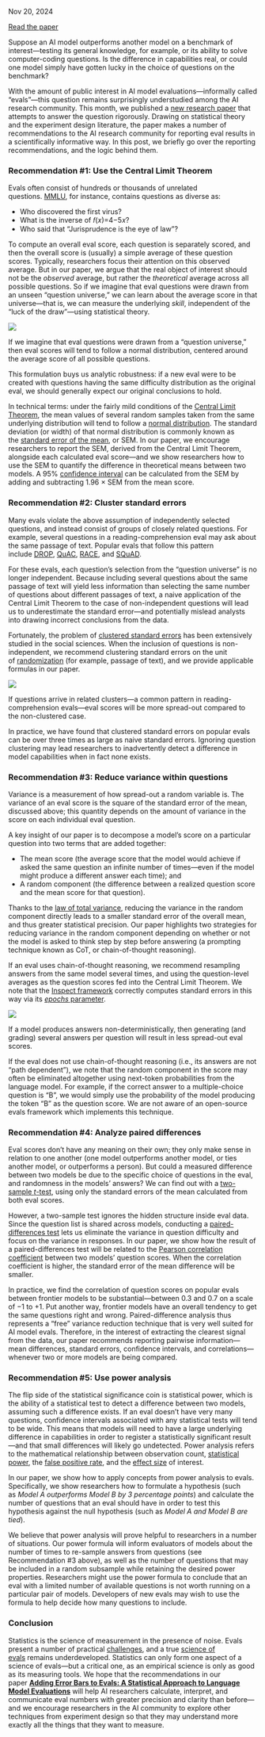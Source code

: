 

Nov 20, 2024

[Read the paper](https://arxiv.org/abs/2411.00640)

Suppose an AI model outperforms another model on a benchmark of interest—testing its general knowledge, for example, or its ability to solve computer-coding questions. Is the difference in capabilities real, or could one model simply have gotten lucky in the choice of questions on the benchmark?

With the amount of public interest in AI model evaluations—informally called “evals”—this question remains surprisingly understudied among the AI research community. This month, we published a [new research paper](https://arxiv.org/abs/2411.00640) that attempts to answer the question rigorously. Drawing on statistical theory and the experiment design literature, the paper makes a number of recommendations to the AI research community for reporting eval results in a scientifically informative way. In this post, we briefly go over the reporting recommendations, and the logic behind them.

### Recommendation #1: Use the Central Limit Theorem

Evals often consist of hundreds or thousands of unrelated questions. [MMLU](https://arxiv.org/abs/2009.03300v3), for instance, contains questions as diverse as:

- Who discovered the first virus?
- What is the inverse of 𝑓(𝑥)=4−5𝑥?
- Who said that “Jurisprudence is the eye of law”?

To compute an overall eval score, each question is separately scored, and then the overall score is (usually) a simple average of these question scores. Typically, researchers focus their attention on this observed average. But in our paper, we argue that the real object of interest should not be the _observed_ average, but rather the _theoretical_ average across all possible questions. So if we imagine that eval questions were drawn from an unseen “question universe,” we can learn about the average score in that universe—that is, we can measure the underlying _skill_, independent of the “luck of the draw”—using statistical theory.

![](https://www.anthropic.com/_next/image?url=https%3A%2F%2Fwww-cdn.anthropic.com%2Fimages%2F4zrzovbb%2Fwebsite%2Fb34871a36ad66fa0330e3ad6488ee87eb96bddda-2401x1260.png&w=3840&q=75)

If we imagine that eval questions were drawn from a “question universe,” then eval scores will tend to follow a normal distribution, centered around the average score of all possible questions.

This formulation buys us analytic robustness: if a new eval were to be created with questions having the same difficulty distribution as the original eval, we should generally expect our original conclusions to hold.

In technical terms: under the fairly mild conditions of the [Central Limit Theorem](https://en.wikipedia.org/wiki/Central_limit_theorem), the mean values of several random samples taken from the same underlying distribution will tend to follow a [normal distribution](https://en.wikipedia.org/wiki/Normal_distribution). The standard deviation (or width) of that normal distribution is commonly known as the [standard error of the mean](https://en.wikipedia.org/wiki/Standard_error), or SEM. In our paper, we encourage researchers to report the SEM, derived from the Central Limit Theorem, alongside each calculated eval score—and we show researchers how to use the SEM to quantify the difference in theoretical means between two models. A 95% [confidence interval](https://en.wikipedia.org/wiki/Confidence_interval) can be calculated from the SEM by adding and subtracting 1.96 × SEM from the mean score.

### Recommendation #2: Cluster standard errors

Many evals violate the above assumption of independently selected questions, and instead consist of groups of closely related questions. For example, several questions in a reading-comprehension eval may ask about the same passage of text. Popular evals that follow this pattern include [DROP](https://aclanthology.org/N19-1246/), [QuAC](https://arxiv.org/abs/1808.07036), [RACE](https://aclanthology.org/D17-1082/), and [SQuAD](https://arxiv.org/abs/1806.03822).

For these evals, each question’s selection from the “question universe” is no longer independent. Because including several questions about the same passage of text will yield less information than selecting the same number of questions about different passages of text, a naive application of the Central Limit Theorem to the case of non-independent questions will lead us to underestimate the standard error—and potentially mislead analysts into drawing incorrect conclusions from the data.

Fortunately, the problem of [clustered standard errors](https://en.wikipedia.org/wiki/Clustered_standard_errors) has been extensively studied in the social sciences. When the inclusion of questions is non-independent, we recommend clustering standard errors on the unit of [randomization](https://en.wikipedia.org/wiki/Randomization) (for example, passage of text), and we provide applicable formulas in our paper.

![](https://www.anthropic.com/_next/image?url=https%3A%2F%2Fwww-cdn.anthropic.com%2Fimages%2F4zrzovbb%2Fwebsite%2Ff6f90f93dc66380904709a3ef4d63b92332871fd-2401x1260.png&w=3840&q=75)

If questions arrive in related clusters—a common pattern in reading-comprehension evals—eval scores will be more spread-out compared to the non-clustered case.

In practice, we have found that clustered standard errors on popular evals can be over three times as large as naive standard errors. Ignoring question clustering may lead researchers to inadvertently detect a difference in model capabilities when in fact none exists.

### Recommendation #3: Reduce variance within questions

Variance is a measurement of how spread-out a random variable is. The variance of an eval score is the square of the standard error of the mean, discussed above; this quantity depends on the amount of variance in the score on each individual eval question.

A key insight of our paper is to decompose a model’s score on a particular question into two terms that are added together:

- The mean score (the average score that the model would achieve if asked the same question an infinite number of times—even if the model might produce a different answer each time); and
- A random component (the difference between a realized question score and the mean score for that question).

Thanks to the [law of total variance](https://en.wikipedia.org/wiki/Law_of_total_variance), reducing the variance in the random component directly leads to a smaller standard error of the overall mean, and thus greater statistical precision. Our paper highlights two strategies for reducing variance in the random component depending on whether or not the model is asked to think step by step before answering (a prompting technique known as CoT, or chain-of-thought reasoning).

If an eval uses chain-of-thought reasoning, we recommend resampling answers from the same model several times, and using the question-level averages as the question scores fed into the Central Limit Theorem. We note that the [Inspect framework](https://github.com/UKGovernmentBEIS/inspect_ai/) correctly computes standard errors in this way via its [_epochs_ parameter](https://inspect.ai-safety-institute.org.uk/scorers.html#sec-reducing-epochs).

![](https://www.anthropic.com/_next/image?url=https%3A%2F%2Fwww-cdn.anthropic.com%2Fimages%2F4zrzovbb%2Fwebsite%2Fefef59a06ddeb530fa15f31dc0937f28f70f655b-2401x1260.png&w=3840&q=75)

If a model produces answers non-deterministically, then generating (and grading) several answers per question will result in less spread-out eval scores.

If the eval does not use chain-of-thought reasoning (i.e., its answers are not “path dependent”), we note that the random component in the score may often be eliminated altogether using next-token probabilities from the language model. For example, if the correct answer to a multiple-choice question is “B”, we would simply use the probability of the model producing the token “B” as the question score. We are not aware of an open-source evals framework which implements this technique.

### Recommendation #4: Analyze paired differences

Eval scores don’t have any meaning on their own; they only make sense in relation to one another (one model outperforms another model, or ties another model, or outperforms a person). But could a measured difference between two models be due to the specific choice of questions in the eval, and randomness in the models’ answers? We can find out with a [two-sample _t_-test](https://en.wikipedia.org/wiki/Student%27s_t-test), using only the standard errors of the mean calculated from both eval scores.

However, a two-sample test ignores the hidden structure inside eval data. Since the question list is shared across models, conducting a [paired-differences test](https://en.wikipedia.org/wiki/Paired_difference_test) lets us eliminate the variance in question difficulty and focus on the variance in responses. In our paper, we show how the result of a paired-differences test will be related to the [Pearson correlation coefficient](https://en.wikipedia.org/wiki/Pearson_correlation_coefficient) between two models’ question scores. When the correlation coefficient is higher, the standard error of the mean difference will be smaller.

In practice, we find the correlation of question scores on popular evals between frontier models to be substantial—between 0.3 and 0.7 on a scale of −1 to +1. Put another way, frontier models have an overall tendency to get the same questions right and wrong. Paired-difference analysis thus represents a “free” variance reduction technique that is very well suited for AI model evals. Therefore, in the interest of extracting the clearest signal from the data, our paper recommends reporting pairwise information—mean differences, standard errors, confidence intervals, and correlations—whenever two or more models are being compared.

### Recommendation #5: Use power analysis

The flip side of the statistical significance coin is statistical power, which is the ability of a statistical test to detect a difference between two models, assuming such a difference exists. If an eval doesn’t have very many questions, confidence intervals associated with any statistical tests will tend to be wide. This means that models will need to have a large underlying difference in capabilities in order to register a statistically significant result—and that small differences will likely go undetected. Power analysis refers to the mathematical relationship between observation count, [statistical power](https://en.wikipedia.org/wiki/Power_(statistics)), the [false positive rate](https://en.wikipedia.org/wiki/False_positive_rate), and the [effect size](https://en.wikipedia.org/wiki/Effect_size) of interest.

In our paper, we show how to apply concepts from power analysis to evals. Specifically, we show researchers how to formulate a hypothesis (such as _Model A outperforms Model B by 3 percentage points_) and calculate the number of questions that an eval should have in order to test this hypothesis against the null hypothesis (such as _Model A and Model B are tied_).

We believe that power analysis will prove helpful to researchers in a number of situations. Our power formula will inform evaluators of models about the number of times to re-sample answers from questions (see Recommendation #3 above), as well as the number of questions that may be included in a random subsample while retaining the desired power properties. Researchers might use the power formula to conclude that an eval with a limited number of available questions is not worth running on a particular pair of models. Developers of new evals may wish to use the formula to help decide how many questions to include.

### Conclusion

Statistics is the science of measurement in the presence of noise. Evals present a number of practical [challenges](https://www.anthropic.com/news/evaluating-ai-systems), and a true [science of evals](https://www.apolloresearch.ai/blog/we-need-a-science-of-evals) remains underdeveloped. Statistics can only form one aspect of a science of evals—but a critical one, as an empirical science is only as good as its measuring tools. We hope that the recommendations in our paper [**Adding Error Bars to Evals: A Statistical Approach to Language Model Evaluations**](https://arxiv.org/abs/2411.00640) will help AI researchers calculate, interpret, and communicate eval numbers with greater precision and clarity than before—and we encourage researchers in the AI community to explore other techniques from experiment design so that they may understand more exactly all the things that they want to measure.

  
